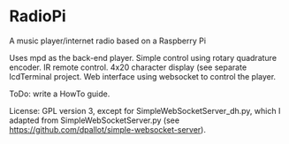 # RadioPi
A music player/internet radio based on a Raspberry Pi

Uses mpd as the back-end player.
Simple control using rotary quadrature encoder.
IR remote control.
4x20 character display (see separate lcdTerminal project.
Web interface using websocket to control the player.

ToDo: write a HowTo guide.

License: GPL version 3, except for SimpleWebSocketServer_dh.py, which I adapted
from SimpleWebSocketServer.py (see https://github.com/dpallot/simple-websocket-server).
